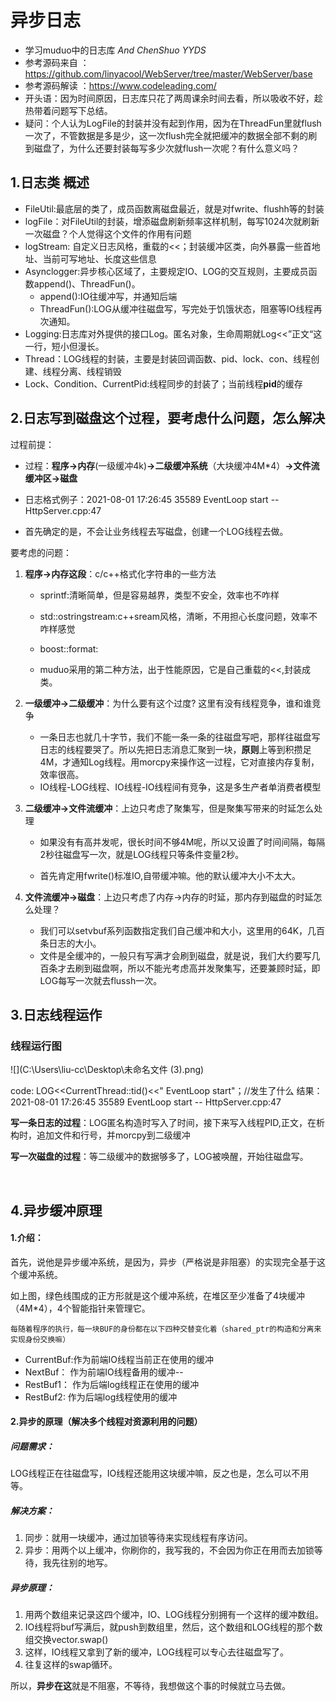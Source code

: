 # 异步日志

* 学习muduo中的日志库  *And ChenShuo YYDS*
* 参考源码来自 ：https://github.com/linyacool/WebServer/tree/master/WebServer/base
* 参考源码解读 ：https://www.codeleading.com/
* 开头语：因为时间原因，日志库只花了两周课余时间去看，所以吸收不好，趁热带着问题写下总结。
* 疑问：个人认为LogFile的封装并没有起到作用，因为在ThreadFun里就flush一次了，不管数据是多是少，这一次flush完全就把缓冲的数据全部不剩的刷到磁盘了，为什么还要封装每写多少次就flush一次呢？有什么意义吗？



## 1.日志类 概述



* FileUtil:最底层的类了，成员函数离磁盘最近，就是对fwrite、flushh等的封装
* logFile：对FileUtil的封装，增添磁盘刷新频率这样机制，每写1024次就刷新一次磁盘？个人觉得这个文件的作用有问题
* logStream: 自定义日志风格，重载的<<；封装缓冲区类，向外暴露一些首地址、当前可写地址、长度这些信息
* Asynclogger:异步核心区域了，主要规定IO、LOG的交互规则，主要成员函数append()、ThreadFun()。
  * append():IO往缓冲写，并通知后端
  * ThreadFun():LOG从缓冲往磁盘写，写完处于饥饿状态，阻塞等IO线程再次通知。
* Logging:日志库对外提供的接口Log。匿名对象，生命周期就Log<<”正文“这一行，短小但漫长。
* Thread：LOG线程的封装，主要是封装回调函数、pid、lock、con、线程创建、线程分离、线程销毁
* Lock、Condition、CurrentPid:线程同步的封装了；当前线程**pid**的缓存





## 2.日志写到磁盘这个过程，要考虑什么问题，怎么解决

过程前提：

* 过程：**程序->内存**(一级缓冲4k)**->二级缓冲系统**（大块缓冲4M*4）**->文件流缓冲区->磁盘**

* 日志格式例子：2021-08-01 17:26:45  35589  EventLoop start -- HttpServer.cpp:47
* 首先确定的是，不会让业务线程去写磁盘，创建一个LOG线程去做。

要考虑的问题：

1. **程序->内存这段**：c/c++格式化字符串的一些方法

   * sprintf:清晰简单，但是容易越界，类型不安全，效率也不咋样

   * std::ostringstream:c++sream风格，清晰，不用担心长度问题，效率不咋样感觉
   * boost::format:
   * muduo采用的第二种方法，出于性能原因，它是自己重载的<<,封装成类。

2. **一级缓冲->二级缓冲**：为什么要有这个过度? 这里有没有线程竞争，谁和谁竞争

   * 一条日志也就几十字节，我们不能一条一条的往磁盘写吧，那样往磁盘写日志的线程要哭了。所以先把日志消息汇聚到一块，**原则**上等到积攒足4M，才通知Log线程。用morcpy来操作这一过程，它对直接内存复制，效率很高。
   * IO线程-LOG线程、IO线程-IO线程间有竞争，这是多生产者单消费者模型

3. **二级缓冲->文件流缓冲**：上边只考虑了聚集写，但是聚集写带来的时延怎么处理

   * 如果没有有高并发呢，很长时间不够4M呢，所以又设置了时间间隔，每隔2秒往磁盘写一次，就是LOG线程只等条件变量2秒。

   * 首先肯定用fwrite()标准IO,自带缓冲嘛。他的默认缓冲大小不太大。

4. **文件流缓冲->磁盘**：上边只考虑了内存->内存的时延，那内存到磁盘的时延怎么处理？

   * 我们可以setvbuf系列函数指定我们自己缓冲和大小，这里用的64K，几百条日志的大小。
   * 文件是全缓冲的，一般只有写满才会刷到磁盘，就是说，我们大约要写几百条才去刷到磁盘啊，所以不能光考虑高并发聚集写，还要兼顾时延，即LOG每写一次就去flussh一次。





## 3.日志线程运作



### 线程运行图

![](C:\Users\liu-cc\Desktop\未命名文件 (3).png)

code:  LOG<<CurrentThread::tid()<<" EventLoop start"；//发生了什么
结果：2021-08-01 17:26:45  35589  EventLoop start -- HttpServer.cpp:47

**写一条日志的过程**：LOG匿名构造时写入了时间，接下来写入线程PID,正文，在析构时，追加文件和行号，并morcpy到二级缓冲

**写一次磁盘的过程**：等二级缓冲的数据够多了，LOG被唤醒，开始往磁盘写。



​                                     

## 4.异步缓冲原理



#### **1.介绍：**

首先，说他是异步缓冲系统，是因为，异步（严格说是非阻塞）的实现完全基于这个缓冲系统。

如上图，绿色线围成的正方形就是这个缓冲系统，在堆区至少准备了4块缓冲（4M*4），4个智能指针来管理它。

```
每随着程序的执行，每一块BUF的身份都在以下四种交替变化着（shared_ptr的构造和分离来实现身份交换嘛）
```

* CurrentBuf:作为前端IO线程当前正在使用的缓冲
* NextBuf：  作为前端IO线程备用的缓冲--
* RestBuf1： 作为后端log线程正在使用的缓冲
* RestBuf2:  作为后端log线程使用的缓冲



#### **2.异步的原理**（解决多个线程对资源利用的问题）

##### 问题需求：

LOG线程正在往磁盘写，IO线程还能用这块缓冲嘛，反之也是，怎么可以不用等。

##### 解决方案：

1. 同步：就用一块缓冲，通过加锁等待来实现线程有序访问。
2. 异步：用两个以上缓冲，你刷你的，我写我的，不会因为你正在用而去加锁等待，我先往别的地写。

##### 异步原理：

1. 用两个数组来记录这四个缓冲，IO、LOG线程分别拥有一个这样的缓冲数组。
2. IO线程将buf写满后，就push到数组里，然后，这个数组和LOG线程的那个数组交换vector.swap()
3. 这样，IO线程又拿到了新的缓冲，LOG线程可以专心去往磁盘写了。
4. 往复这样的swap循环。

所以，**异步在这**就是不阻塞，不等待，我想做这个事的时候就立马去做。







